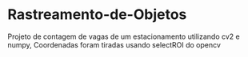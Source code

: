 # Rastreamento-de-Objetos
Projeto de contagem de vagas de um estacionamento utilizando cv2 e numpy, Coordenadas foram tiradas usando selectROI do opencv
